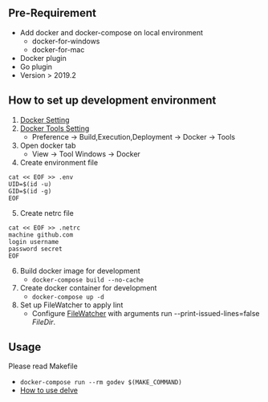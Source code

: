 ## Pre-Requirement

* Add docker and docker-compose on local environment
    - docker-for-windows
    - docker-for-mac
* Docker plugin
* Go plugin
* Version > 2019.2

## How to set up development environment

1. [Docker Setting]()
2. [Docker Tools Setting]()
    - Preference -> Build,Execution,Deployment -> Docker -> Tools
3. Open docker tab
    - View -> Tool Windows -> Docker
4. Create environment file

```shell
cat << EOF >> .env
UID=$(id -u)
GID=$(id -g)
EOF
```

5. Create netrc file

```shell
cat << EOF >> .netrc
machine github.com
login username
password secret
EOF
```

6. Build docker image for development
    - `docker-compose build --no-cache`
7. Create docker container for development
    - `docker-compose up -d`
8. Set up FileWatcher to apply lint
    - Configure [FileWatcher](https://www.jetbrains.com/help/go/settings-tools-file-watchers.html) with arguments run --print-issued-lines=false $FileDir$. 

## Usage

Please read Makefile

* `docker-compose run --rm godev $(MAKE_COMMAND)`
* [How to use delve](https://github.com/go-delve/delve/tree/master/Documentation/cli)
